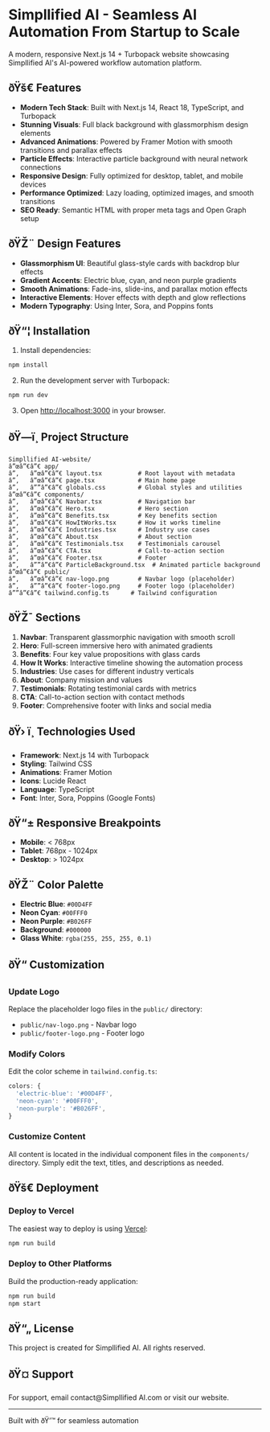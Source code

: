 ﻿# Simpllified AI - Seamless AI Automation From Startup to Scale

A modern, responsive Next.js 14 + Turbopack website showcasing Simpllified AI's AI-powered workflow automation platform.

## ðŸš€ Features

- **Modern Tech Stack**: Built with Next.js 14, React 18, TypeScript, and Turbopack
- **Stunning Visuals**: Full black background with glassmorphism design elements
- **Advanced Animations**: Powered by Framer Motion with smooth transitions and parallax effects
- **Particle Effects**: Interactive particle background with neural network connections
- **Responsive Design**: Fully optimized for desktop, tablet, and mobile devices
- **Performance Optimized**: Lazy loading, optimized images, and smooth transitions
- **SEO Ready**: Semantic HTML with proper meta tags and Open Graph setup

## ðŸŽ¨ Design Features

- **Glassmorphism UI**: Beautiful glass-style cards with backdrop blur effects
- **Gradient Accents**: Electric blue, cyan, and neon purple gradients
- **Smooth Animations**: Fade-ins, slide-ins, and parallax motion effects
- **Interactive Elements**: Hover effects with depth and glow reflections
- **Modern Typography**: Using Inter, Sora, and Poppins fonts

## ðŸ“¦ Installation

1. Install dependencies:
```bash
npm install
```

2. Run the development server with Turbopack:
```bash
npm run dev
```

3. Open [http://localhost:3000](http://localhost:3000) in your browser.

## ðŸ—ï¸ Project Structure

```
Simpllified AI-website/
â”œâ”€â”€ app/
â”‚   â”œâ”€â”€ layout.tsx          # Root layout with metadata
â”‚   â”œâ”€â”€ page.tsx            # Main home page
â”‚   â””â”€â”€ globals.css         # Global styles and utilities
â”œâ”€â”€ components/
â”‚   â”œâ”€â”€ Navbar.tsx          # Navigation bar
â”‚   â”œâ”€â”€ Hero.tsx            # Hero section
â”‚   â”œâ”€â”€ Benefits.tsx        # Key benefits section
â”‚   â”œâ”€â”€ HowItWorks.tsx      # How it works timeline
â”‚   â”œâ”€â”€ Industries.tsx      # Industry use cases
â”‚   â”œâ”€â”€ About.tsx           # About section
â”‚   â”œâ”€â”€ Testimonials.tsx    # Testimonials carousel
â”‚   â”œâ”€â”€ CTA.tsx             # Call-to-action section
â”‚   â”œâ”€â”€ Footer.tsx          # Footer
â”‚   â””â”€â”€ ParticleBackground.tsx  # Animated particle background
â”œâ”€â”€ public/
â”‚   â”œâ”€â”€ nav-logo.png        # Navbar logo (placeholder)
â”‚   â””â”€â”€ footer-logo.png     # Footer logo (placeholder)
â””â”€â”€ tailwind.config.ts      # Tailwind configuration
```

## ðŸŽ¯ Sections

1. **Navbar**: Transparent glassmorphic navigation with smooth scroll
2. **Hero**: Full-screen immersive hero with animated gradients
3. **Benefits**: Four key value propositions with glass cards
4. **How It Works**: Interactive timeline showing the automation process
5. **Industries**: Use cases for different industry verticals
6. **About**: Company mission and values
7. **Testimonials**: Rotating testimonial cards with metrics
8. **CTA**: Call-to-action section with contact methods
9. **Footer**: Comprehensive footer with links and social media

## ðŸ› ï¸ Technologies Used

- **Framework**: Next.js 14 with Turbopack
- **Styling**: Tailwind CSS
- **Animations**: Framer Motion
- **Icons**: Lucide React
- **Language**: TypeScript
- **Font**: Inter, Sora, Poppins (Google Fonts)

## ðŸ“± Responsive Breakpoints

- **Mobile**: < 768px
- **Tablet**: 768px - 1024px
- **Desktop**: > 1024px

## ðŸŽ¨ Color Palette

- **Electric Blue**: `#00D4FF`
- **Neon Cyan**: `#00FFF0`
- **Neon Purple**: `#B026FF`
- **Background**: `#000000`
- **Glass White**: `rgba(255, 255, 255, 0.1)`

## ðŸ“ Customization

### Update Logo

Replace the placeholder logo files in the `public/` directory:
- `public/nav-logo.png` - Navbar logo
- `public/footer-logo.png` - Footer logo

### Modify Colors

Edit the color scheme in `tailwind.config.ts`:

```typescript
colors: {
  'electric-blue': '#00D4FF',
  'neon-cyan': '#00FFF0',
  'neon-purple': '#B026FF',
}
```

### Customize Content

All content is located in the individual component files in the `components/` directory. Simply edit the text, titles, and descriptions as needed.

## ðŸš€ Deployment

### Deploy to Vercel

The easiest way to deploy is using [Vercel](https://vercel.com):

```bash
npm run build
```

### Deploy to Other Platforms

Build the production-ready application:

```bash
npm run build
npm start
```

## ðŸ“„ License

This project is created for Simpllified AI. All rights reserved.

## ðŸ¤ Support

For support, email contact@Simpllified AI.com or visit our website.

---

Built with ðŸ’™ for seamless automation


